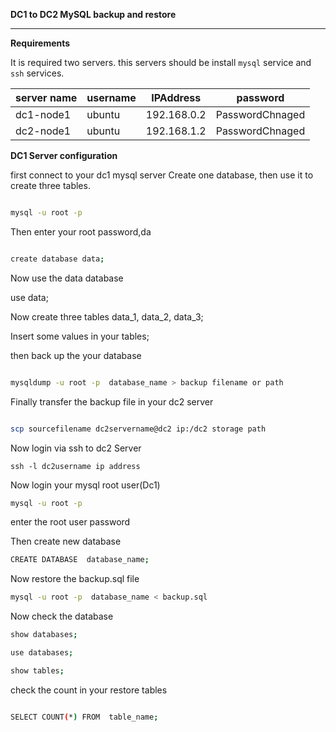 **DC1 to DC2 MySQL backup and restore**

----

**Requirements**

It is required two servers. this servers should be  install `mysql` service and `ssh` services.

|server name| username | IPAddress | password |
|---|---| --- | --- | 
|dc1-node1|ubuntu|192.168.0.2|PasswordChnaged|
|dc2-node1|ubuntu|192.168.1.2|PasswordChnaged|


**DC1 Server configuration**

first connect to your dc1 mysql server Create one database, then use it to create three tables.
 
 ```bash 
 
 mysql -u root -p 
 ```
 Then enter your root password,da
 
 ```bash
 
 create database data;
 ```
Now use the data database

use data;



Now create  three tables   data_1, data_2, data_3;

Insert some values in your tables;

then back up the your database

```bash

mysqldump -u root -p  database_name > backup filename or path

```

Finally transfer the backup file in your dc2 server

```bash

scp sourcefilename dc2servername@dc2 ip:/dc2 storage path
```

Now login via ssh to dc2 Server

`ssh -l dc2username ip address` 

Now login your mysql root user(Dc1)

```bash
mysql -u root -p 
```
enter the root user password

Then create new database 

```bash
CREATE DATABASE  database_name;
```
Now restore the backup.sql file

```bash
mysql -u root -p  database_name < backup.sql
```
Now check the database 
```bash
show databases;
```
```bash
use databases;
```
```bash
show tables;
```
check the count in your restore tables

```bash

SELECT COUNT(*) FROM  table_name;
```










 
 
